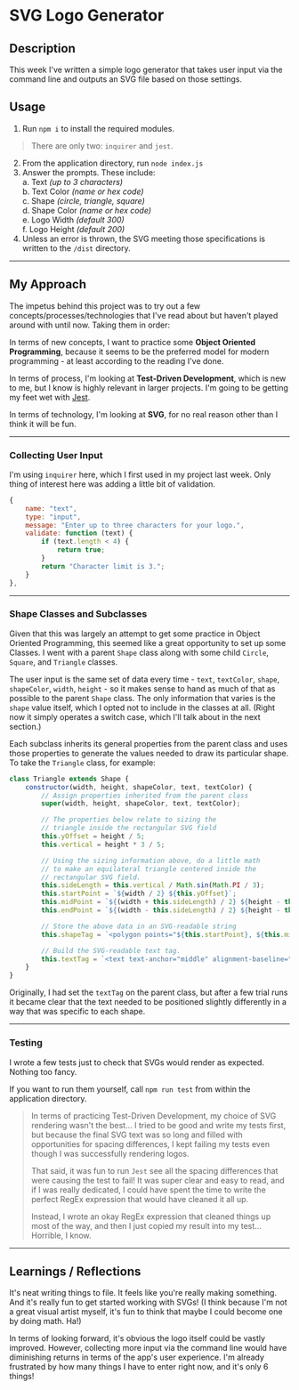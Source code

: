 # SVG Logo Generator

## Description

This week I've written a simple logo generator that takes user input via the command line and outputs an SVG file based on those settings.

## Usage

1. Run `npm i` to install the required modules. 
> There are only two: `inquirer` and `jest`.
2. From the application directory, run `node index.js`
3. Answer the prompts. These include:  
a. Text _(up to 3 characters)_  
b. Text Color _(name or hex code)_  
c. Shape _(circle, triangle, square)_  
d. Shape Color _(name or hex code)_  
e. Logo Width _(default 300)_  
f. Logo Height _(default 200)_  
4. Unless an error is thrown, the SVG meeting those specifications is written to the `/dist` directory.

---
## My Approach

The impetus behind this project was to try out a few concepts/processes/technologies that I've read about but haven't played around with until now. Taking them in order: 

In terms of new concepts, I want to practice some **Object Oriented Programming**, because it seems to be the preferred model for modern programming - at least according to the reading I've done. 

In terms of process, I'm looking at **Test-Driven Development**, which is new to me, but I know is highly relevant in larger projects. I'm going to be getting my feet wet with [Jest](https://jestjs.io/).

In terms of technology, I'm looking at **SVG**, for no real reason other than I think it will be fun.


---

### Collecting User Input

I'm using `inquirer` here, which I first used in my project last week. Only thing of interest here was adding a little bit of validation.

```javascript
{
    name: "text",
    type: "input",
    message: "Enter up to three characters for your logo.",
    validate: function (text) {
        if (text.length < 4) {
            return true;
        }
        return "Character limit is 3.";
    }
},
```
___
### Shape Classes and Subclasses

Given that this was largely an attempt to get some practice in Object Oriented Programming, this seemed like a great opportunity to set up some Classes. I went with a parent `Shape` class along with some child `Circle`, `Square`, and `Triangle` classes.

The user input is the same set of data every time - `text`, `textColor`, `shape`, `shapeColor`, `width`, `height` - so it makes sense to hand as much of that as possible to the parent `Shape` class. The only information that varies is the `shape` value itself, which I opted not to include in the classes at all. (Right now it simply operates a switch case, which I'll talk about in the next section.)

Each subclass inherits its general properties from the parent class and uses those properties to generate the values needed to draw its particular shape.  To take the `Triangle` class, for example:

```javascript
class Triangle extends Shape {
    constructor(width, height, shapeColor, text, textColor) {
        // Assign properties inherited from the parent class
        super(width, height, shapeColor, text, textColor);

        // The properties below relate to sizing the
        // triangle inside the rectangular SVG field
        this.yOffset = height / 5;
        this.vertical = height * 3 / 5;

        // Using the sizing information above, do a little math
        // to make an equilateral triangle centered inside the
        // rectangular SVG field. 
        this.sideLength = this.vertical / Math.sin(Math.PI / 3);
        this.startPoint = `${width / 2} ${this.yOffset}`;
        this.midPoint = `${(width + this.sideLength) / 2} ${height - this.yOffset}`;
        this.endPoint = `${(width - this.sideLength) / 2} ${height - this.yOffset}`;

        // Store the above data in an SVG-readable string
        this.shapeTag = `<polygon points="${this.startPoint}, ${this.midPoint}, ${this.endPoint}" fill="${shapeColor}"/>`;

        // Build the SVG-readable text tag.
        this.textTag = `<text text-anchor="middle" alignment-baseline="middle" font-size="${height / 5}" fill="${textColor}" x="${width / 2}" y="${height * 2 / 3}"> ${text} </text>`;
    }
}
```
Originally, I had set the `textTag` on the parent class, but after a few trial runs it became clear that the text needed to be positioned slightly differently in a way that was specific to each shape.  

---  
### Testing

I wrote a few tests just to check that SVGs would render as expected.  Nothing too fancy.  

If you want to run them yourself, call `npm run test` from within the application directory.

> In terms of practicing Test-Driven Development, my choice of SVG rendering wasn't the best... I tried to be good and write my tests first, but because the final SVG text was so long and filled with opportunities for spacing differences, I kept failing my tests even though I was successfully rendering logos.  
>
> That said, it was fun to run `Jest` see all the spacing differences that were causing the test to fail! It was super clear and easy to read, and if I was really dedicated, I could have spent the time to write the perfect RegEx expression that would have cleaned it all up.
>
> Instead, I wrote an okay RegEx expression that cleaned things up most of the way, and then I just copied my result into my test... Horrible, I know.

---
## Learnings / Reflections

It's neat writing things to file. It feels like you're really making something. And it's really fun to get started working with SVGs!  (I think because I'm not a great visual artist myself, it's fun to think that maybe I could become one by doing math. Ha!)

In terms of looking forward, it's obvious the logo itself could be vastly improved. However, collecting more input via the command line would have diminishing returns in terms of the app's user experience.  I'm already frustrated by how many things I have to enter right now, and it's only 6 things!
